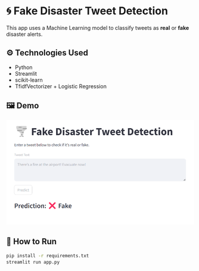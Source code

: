 # 🌀 Fake Disaster Tweet Detection

This app uses a Machine Learning model to classify tweets as **real** or **fake** disaster alerts.

## ⚙️ Technologies Used

- Python
- Streamlit
- scikit-learn
- TfidfVectorizer + Logistic Regression

## 🖼️ Demo

![App Screenshot](demo.png) <!-- Replace with your own screenshot -->

## 🚀 How to Run

```bash
pip install -r requirements.txt
streamlit run app.py
